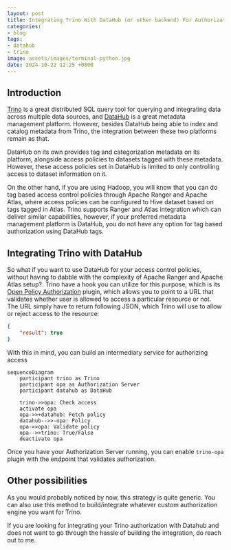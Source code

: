 ```yaml
---
layout: post
title: Integrating Trino With DataHub (or other backend) For Authorization
categories:
- blog
tags:
- datahub
- trino
image: assets/images/terminal-python.jpg
date: 2024-10-22 12:25 +0800
---
```

## Introduction

[Trino](https://trino.io) is a great distributed SQL query tool for querying and integrating data across multiple
data sources, and [DataHub](https://datahubproject.io) is a great metadata management platform. However, besides
DataHub being able to index and catalog metadata from Trino, the integration between these two platforms remain as that.

DataHub on its own provides tag and categorization metadata on its platform, alongside access policies to datasets
tagged with these metadata. However, these access policies set in DataHub is limited to only controlling access to 
dataset information on it. 

On the other hand, if you are using Hadoop, you will know that you can do tag based access control policies
through Apache Ranger and Apache Atlas, where access policies can be configured to Hive dataset based on tags 
tagged in Atlas. Trino supports Ranger and Atlas integration which can deliver similar capabilities, however, if
your preferred metadata management platform is DataHub, you do not have any option for tag based authorization 
using DataHub tags.

## Integrating Trino with DataHub

So what if you want to use DataHub for your access control policies, without having to dabble with the complexity
of Apache Ranger and Apache Atlas setup?. Trino have a hook you can utilize for this purpose, which is its 
[Open Policy Authorization](https://trino.io/docs/current/security/opa-access-control.html) plugin, which allows
you to point to a URL that validates whether user is allowed to access a particular resource or not. The URL simply
have to return following JSON, which Trino will use to allow or reject access to the resource:

```json
{
    "result": true
}
```

With this in mind, you can build an intermediary service for authorizing access 

```mermaid
sequenceDiagram
    participant trino as Trino
    participant opa as Authorization Server 
    participant datahub as DataHub 

    trino->>opa: Check access
    activate opa 
    opa->>+datahub: Fetch policy
    datahub-->>-opa: Policy
    opa->>opa: Validate policy
    opa-->>trino: True/False
    deactivate opa
```

Once you have your Authorization Server running, you can enable `trino-opa` plugin
with the endpoint that validates authorization.

## Other possibilities

As you would probably noticed by now, this strategy is quite generic. You can also
use this method to build/integrate whatever custom authorization engine you 
want for Trino. 

If you are looking for integrating your Trino authorization with Datahub and
does not want to go through the hassle of building the integration, do reach out
to me.

